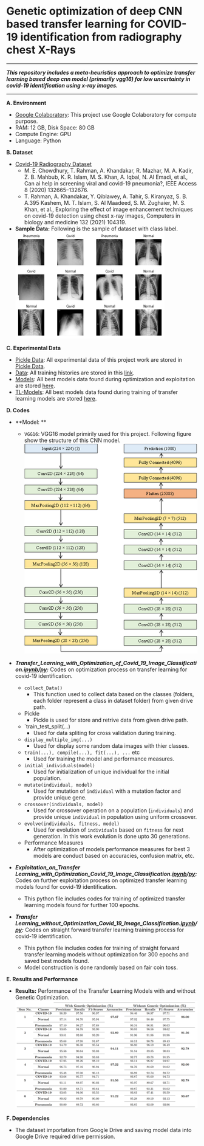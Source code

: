 # Genetic optimization of deep CNN based transfer learning for COVID-19 identification from radiography chest X-Rays
** **
***This repository includes a meta-heuristics approach to optimize transfer learning based deep cnn model (primarily vgg16) for low uncertainty in covid-19 identification using x-ray images.***
** **

**A. Environment**
+ [Google Colaboratory](https://colab.research.google.com "Google Colab"): This project use Google Colaboratory for compute purpose.
+ RAM: 12 GB, Disk Space: 80 GB
+ Compute Engine: GPU
+ Language: Python

**B. Dataset**
+ [Covid-19 Radiography Dataset](https://drive.google.com/drive/folders/1i_kQHjdOYFOyaOsI3mFdG8Deabi4dvOt "Covid-19 X-Ray Images")
  - M. E. Chowdhury, T. Rahman, A. Khandakar, R. Mazhar, M. A. Kadir, Z. B. Mahbub, K. R. Islam, M. S. Khan, A. Iqbal, N. Al Emadi, et al., Can ai help in screening viral and covid-19 pneumonia?, IEEE Access 8 (2020) 132665–132676.
  - T. Rahman, A. Khandakar, Y. Qiblawey, A. Tahir, S. Kiranyaz, S. B. A.395 Kashem, M. T. Islam, S. Al Maadeed, S. M. Zughaier, M. S. Khan, et al., Exploring the effect of image enhancement techniques on covid-19 detection using chest x-ray images, Computers in biology and medicine 132 (2021) 104319.
+ **Sample Data:** Following is the sample of dataset with class label. <br> ![Sample Dataset](/Pictures/Sample_Data.png "Sample Dataset")

**C. Experimental Data**
+ [Pickle Data](https://drive.google.com/drive/folders/1gnx-tpOwSDpnYJFmMyLau12pjYqekb8X "Experimental Data"): All experimental data of this project work are stored in [Pickle Data](https://drive.google.com/drive/folders/1gnx-tpOwSDpnYJFmMyLau12pjYqekb8X "Experimental Data").
+ [Data](https://drive.google.com/drive/folders/17cspYJS7XeGflOzu5_g2rEpuLtr8dEF_ "Training Histories"): All training histories are stored in this [link](https://drive.google.com/drive/folders/17cspYJS7XeGflOzu5_g2rEpuLtr8dEF_? "Training Histories").
+ [Models](https://drive.google.com/drive/folders/1wmcpabmqLIaDCWFhYOdzjUqDBCTCLsfp "Best Optimized Models"): All best models data found during optimization and exploitation are stored [here](https://drive.google.com/drive/folders/1wmcpabmqLIaDCWFhYOdzjUqDBCTCLsfp "Best Optimized Models").
+ [TL-Models](https://drive.google.com/drive/folders/1uKNctQweu3tPD74sU7MY0XcKobA-2MBv "Best Transfer Learning Models"): All best models data found during training of transfer learning models are stored [here](https://drive.google.com/drive/folders/1uKNctQweu3tPD74sU7MY0XcKobA-2MBv "Best Transfer Learning Models").

**D. Codes**
+ **Model: **
  - `VGG16`: VGG16 model primirily used for this project. Following figure show the structure of this CNN model. <br> ![VGG16](/Pictures/VGG16_CNN.png "VGG16")
+ ***Transfer_Learning_with_Optimization_of_Covid_19_Image_Classification.[ipynb](https://github.com/jahid-jabed/mh_opt_tl_covid19/blob/main/Codes/IPYNB/Transfer_Learning_with_Optimization_of_Covid_19_Image_Classification.ipynb)/[py](https://github.com/jahid-jabed/mh_opt_tl_covid19/blob/main/Codes/PY/transfer_learning_with_optimization_of_covid_19_image_classification.py):*** Codes on optimization process on transfer learning for covid-19 identification.
  - `collect_Data()`
    * This function used to collect data based on the classes (folders, each folder represent a class in dataset folder) from given drive path.
  - Pickle
    * Pickle is used for store and retrive data from given drive path.
  - `train_test_split(...)
    * Used for data spliting for cross validation during training.
  - `display_multiple_img(...)`
    * Used for display some random data images with thier classes.
  - `train(...), compile(...), fit(...), ...` etc
    * Used for training the model and performance measures.
  - `initial_individuals(model)`
    * Used for initialization of unique individual for the initial population.
  - `mutate(individual, model)`
    * Used for mutation of `individual` with a mutation factor and provide unique gene.
  - `crossover(individuals, model)`
    * Used for crossover operation on a population (`individuals`) and provide unique `individual` in population using uniform crossover.
  - `evolve(individuals, fitness, model)`
    * Used for evolution of `individuals` based on `fitness` for next generation. In this work evolution is done upto 30 generations.
  - Performance Measures
    * After optimization of models performance measures for best 3 models are conduct based on accuracies, confusion matrix, etc.
    
+ ***Exploitation_on_Transfer Learning_with_Optimization_Covid_19_Image_Classification.[ipynb](https://github.com/jahid-jabed/mh_opt_tl_covid19/blob/main/Codes/IPYNB/Exploitation_on_Transfer%20Learning_with_Optimization_Covid_19_Image_Classification.ipynb)/[py](https://github.com/jahid-jabed/mh_opt_tl_covid19/blob/main/Codes/PY/exploitation_on_transfer_learning_with_optimization_covid_19_image_classification.py):*** Codes on further exploitation process on optimized transfer learning models found for covid-19 identification.
  - This python file includes codes for training of optimized transfer learning models found for further 100 epochs.
  
+ ***Transfer Learning_without_Optimization_Covid_19_Image_Classification.[ipynb](https://github.com/jahid-jabed/mh_opt_tl_covid19/blob/main/Codes/IPYNB/Transfer%20Learning_without_Optimization_Covid_19_Image_Classification.ipynb)/[py](https://github.com/jahid-jabed/mh_opt_tl_covid19/blob/main/Codes/PY/transfer_learning_without_optimization_covid_19_image_classification.py):*** Codes on straight forward transfer learning training process for covid-19 identification.
  - This python file includes codes for training of straight forward transfer learning models without optimization for 300 epochs and saved best models found.
  - Model construction is done randomly based on fair coin toss.

**E. Results and Performance**
  - **Results:** Performance of the Transfer Learning Models with and without Genetic Optimization. <br> ![Results](/Pictures/Results.png "Results")

**F. Dependencies**
  + The dataset importation from Google Drive and saving model data into Google Drive required drive permission.
  
